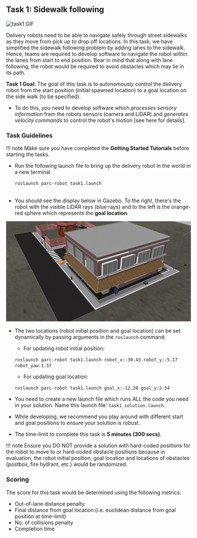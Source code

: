 
## Task 1: Sidewalk following

![task1 GIF](media/task1.gif)

Delivery robots need to be able to navigate safely through street sidewalks as they move from pick up to drop off locations. In this task, we have simplified the sidewalk following problem by adding lanes to the sidewalk. Hence, teams are required to develop software to navigate the robot within the lanes from start to end position. Bear in mind that along with lane following, the robot would be required to avoid obstacles which may lie in its path.

**Task 1 Goal:** The goal of this task is to autonomously control the delivery robot from the start position (initial spawned location) to a goal location on the side walk (to be specified).

- To do this, you need to develop software which *processes sensory information* from the robots sensors (camera and LiDAR) and *generates velocity commands* to control the robot's motion [see here for details].


### Task Guidelines

!!! note
    Make sure you have completed the **Getting Started Tutorials** before starting the tasks.

- Run the following launch file to bring up the delivery robot in the world in a new terminal <br>
    ``` 
    roslaunch parc-robot task1.launch
    ``` 
    <br>
- You should see the display below in Gazebo. To the right, there's the robot with the visible LiDAR rays (blue rays) and to the left is the orange-red sphere which represents the **goal location**.

![task1.1](media/task1.png)

- The two locations (robot initial position and goal location) can be set dynamically by passing arguments in the `roslaunch` command:
    - For updating robot initial position: <br>
    ``` 
    roslaunch parc-robot task1.launch robot_x:-30.43 robot_y:-5.17 robot_yaw:1.57
    ```
    - For updating goal location: <br>
    ``` 
    roslaunch parc-robot task1.launch goal_x:-12.28 goal_y:2.54
    ```

- You need to create a new launch file which runs ALL the code you need in your solution. Name this launch file: `task1_solution.launch`.

- While developing, we recommend you play around with different start and goal positions to ensure your solution is robust.

- The time-limit to complete this task is **5 minutes (300 secs)**.

!!! note
    Ensure you DO NOT provide a solution with hard-coded positions for the robot to move to or hard-coded obstacle positions because in evaluation, the robot initial position, goal location and locations of obstacles (postbox, fire hydrant, etc.) would be randomized.


### Scoring
The score for this task would be determined using the following metrics:

* Out-of-lane distance penalty
* Final distance from goal location (i.e. euclidean distance from goal position at time-limit)
* No. of collisions penalty
* Completion time

